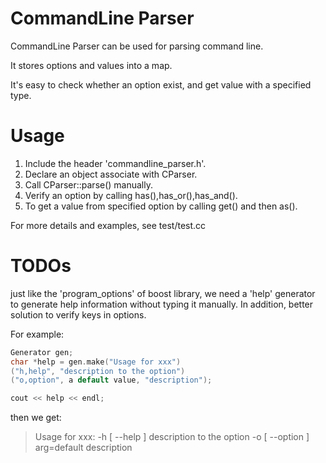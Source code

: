 # CommandLine Parser

CommandLine Parser can be used for parsing command line.

It stores options and values into a map.

It's easy to check whether an option exist, and get value with a specified type.

# Usage

1. Include the header 'commandline_parser.h'.
2. Declare an object associate with CParser.
3. Call CParser::parse() manually.
4. Verify an option by calling has(),has_or(),has_and().
5. To get a value from specified option by calling get() and then as<T>().

For more details and examples, see test/test.cc

# TODOs

just like the 'program_options' of boost library, we need a 'help' generator to generate help information without typing it manually. In addition, better solution to verify keys in options.

For example:

```cpp
Generator gen;
char *help = gen.make("Usage for xxx")
("h,help", "description to the option")
("o,option", a default value, "description");

cout << help << endl;
```

then we get:

> Usage for xxx:
> -h [ --help ] description to the option
> -o [ --option ] arg=default description
